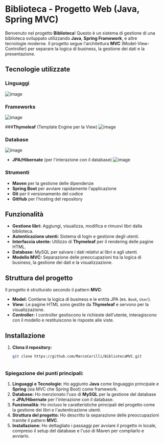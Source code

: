# Biblioteca - Progetto Web (Java, Spring MVC)

Benvenuto nel progetto **Biblioteca**! Questo è un sistema di gestione di una biblioteca sviluppato utilizzando **Java**, **Spring Framework**, e altre tecnologie moderne. Il progetto segue l'architettura **MVC** (Model-View-Controller) per separare la logica di business, la gestione dei dati e la presentazione.

## Tecnologie utilizzate

### Linguaggi
![image](https://github.com/user-attachments/assets/4831a740-9aef-4411-b81e-5c2ea912f9aa)

### Frameworks
  ![image](https://github.com/user-attachments/assets/f97fd1b7-fead-46fa-a197-0d2bc4b44e5a)  

###**Thymeleaf** (Template Engine per la View)
  ![image](https://github.com/user-attachments/assets/4cd62c05-e3b4-4b14-8d1b-5801275ce21f)

### Database   
![image](https://github.com/user-attachments/assets/3a364ed5-7a05-4a2e-b3e0-b844dcbcdf37)

- **JPA/Hibernate** (per l'interazione con il database)
   ![image](https://github.com/user-attachments/assets/081980b0-9c6e-4024-a88c-c97d3af7bdcc)


### Strumenti
- **Maven** per la gestione delle dipendenze
- **Spring Boot** per avviare rapidamente l'applicazione
- **Git** per il versionamento del codice
- **GitHub** per l'hosting del repository

## Funzionalità

- **Gestione libri:** Aggiungi, visualizza, modifica e rimuovi libri dalla biblioteca.
- **Autenticazione utenti:** Sistema di login e gestione degli utenti.
- **Interfaccia utente:** Utilizzo di **Thymeleaf** per il rendering delle pagine HTML.
- **Database:** MySQL per salvare i dati relativi ai libri e agli utenti.
- **Modello MVC:** Separazione delle preoccupazioni tra la logica di business, la gestione dei dati e la visualizzazione.

## Struttura del progetto

Il progetto è strutturato secondo il pattern **MVC**:
- **Model:** Contiene la logica di business e le entità JPA (es. `Book`, `User`).
- **View:** Le pagine HTML sono gestite da **Thymeleaf** e servono per la visualizzazione.
- **Controller:** I controller gestiscono le richieste dell'utente, interagiscono con il modello e restituiscono le risposte alle viste.

## Installazione

1. **Clona il repository:**
   ```bash
   git clone https://github.com/MarcoCerilli/BibliotecaMVC.git



### Spiegazione dei punti principali:
1. **Linguaggi e Tecnologie:** Ho aggiunto **Java** come linguaggio principale e **Spring** (sia MVC che Spring Boot) come framework.
2. **Database:** Ho menzionato l'uso di **MySQL** per la gestione del database e **JPA/Hibernate** per l'interazione con il database.
3. **Funzionalità:** Ho incluso le caratteristiche principali del progetto come la gestione dei libri e l'autenticazione utenti.
4. **Struttura del progetto:** Ho descritto la separazione delle preoccupazioni tramite il pattern **MVC**.
5. **Installazione:** Ho dettagliato i passaggi per avviare il progetto in locale, compreso il setup del database e l'uso di Maven per compilarlo e avviarlo.



